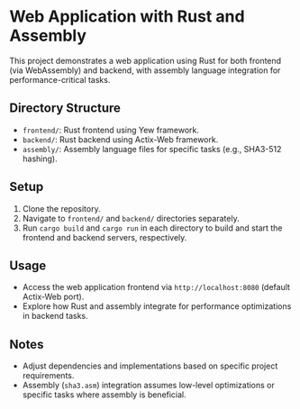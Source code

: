 # Web Application with Rust and Assembly

This project demonstrates a web application using Rust for both frontend (via WebAssembly) and backend, with assembly language integration for performance-critical tasks.

## Directory Structure

- `frontend/`: Rust frontend using Yew framework.
- `backend/`: Rust backend using Actix-Web framework.
- `assembly/`: Assembly language files for specific tasks (e.g., SHA3-512 hashing).

## Setup

1. Clone the repository.
2. Navigate to `frontend/` and `backend/` directories separately.
3. Run `cargo build` and `cargo run` in each directory to build and start the frontend and backend servers, respectively.

## Usage

- Access the web application frontend via `http://localhost:8080` (default Actix-Web port).
- Explore how Rust and assembly integrate for performance optimizations in backend tasks.

## Notes

- Adjust dependencies and implementations based on specific project requirements.
- Assembly (`sha3.asm`) integration assumes low-level optimizations or specific tasks where assembly is beneficial.
